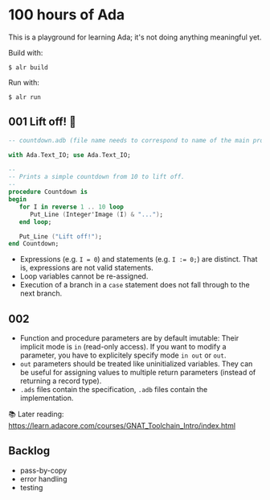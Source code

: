 # 100 hours of Ada

This is a playground for learning Ada; it's not doing anything meaningful yet.

Build with:
```
$ alr build
```

Run with:
```
$ alr run
```

## 001 Lift off! 🚀

```ada
-- countdown.adb (file name needs to correspond to name of the main procedure)

with Ada.Text_IO; use Ada.Text_IO;

--
-- Prints a simple countdown from 10 to lift off.
--
procedure Countdown is
begin
   for I in reverse 1 .. 10 loop
      Put_Line (Integer'Image (I) & "...");
   end loop;

   Put_Line ("Lift off!");
end Countdown;
```

* Expressions (e.g. `I = 0`) and statements (e.g. `I := 0;`) are distinct. That is, expressions are not valid statements.
* Loop variables cannot be re-assigned.
* Execution of a branch in a `case` statement does not fall through to the next branch.

## 002 

* Function and procedure parameters are by default imutable: Their implicit mode is `in` (read-only access). If you want to modify a parameter, you have to explicitely specify mode `in out` or `out`.
* `out` parameters should be treated like uninitialized variables. They can be useful for assigning values to multiple return parameters (instead of returning a record type).
* `.ads` files contain the specification, `.adb` files contain the implementation.

📚 Later reading: https://learn.adacore.com/courses/GNAT_Toolchain_Intro/index.html

## Backlog

* pass-by-copy
* error handling
* testing
